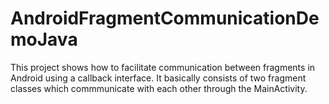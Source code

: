# AndroidFragmentCommunicationDemoJava
This project shows how to facilitate communication between fragments in Android using a callback interface.
It basically consists of two fragment classes which commmunicate with each other through the MainActivity.

